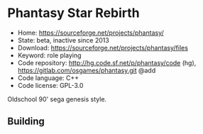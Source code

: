 # Phantasy Star Rebirth

- Home: https://sourceforge.net/projects/phantasy/
- State: beta, inactive since 2013
- Download: https://sourceforge.net/projects/phantasy/files
- Keyword: role playing
- Code repository: http://hg.code.sf.net/p/phantasy/code (hg), https://gitlab.com/osgames/phantasy.git @add
- Code language: C++
- Code license: GPL-3.0

Oldschool 90' sega genesis style.

## Building
